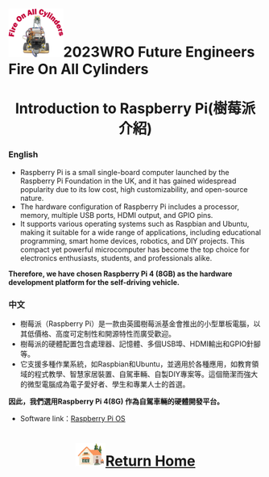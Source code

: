 ![LOGO](../../other/img/logo.png)2023WRO Future Engineers Fire On All Cylinders  
====
# <div align="center">Introduction to Raspberry Pi(樹莓派介紹) </div> 
### English 
- Raspberry Pi is a small single-board computer launched by the Raspberry Pi Foundation in the UK, and it has gained widespread popularity due to its low cost, high customizability, and open-source nature. 
- The hardware configuration of Raspberry Pi includes a processor, memory, multiple USB ports, HDMI output, and GPIO pins. 
- It supports various operating systems such as Raspbian and Ubuntu, making it suitable for a wide range of applications, including educational programming, smart home devices, robotics, and DIY projects. This compact yet powerful microcomputer has become the top choice for electronics enthusiasts, students, and professionals alike.

__Therefore, we have chosen Raspberry Pi 4 (8GB) as the hardware development platform for the self-driving vehicle.__


### 中文
- 樹莓派（Raspberry Pi）是一款由英國樹莓派基金會推出的小型單板電腦，以其低價格、高度可定制性和開源特性而廣受歡迎。
- 樹莓派的硬體配置包含處理器、記憶體、多個USB埠、HDMI輸出和GPIO針腳等。
- 它支援多種作業系統，如Raspbian和Ubuntu，並適用於各種應用，如教育領域的程式教學、智慧家居裝置、自駕車輛、自製DIY專案等。這個簡潔而強大的微型電腦成為電子愛好者、學生和專業人士的首選。 

__因此，我們選用Raspberry Pi 4(8G) 作為自駕車輛的硬體開發平台。__  

- Software link：[Raspberry Pi OS](https://www.raspberrypi.com/software/) 
# <div align="center">![HOME](../../other/img/Home.png)[Return Home](../../)</div>  


